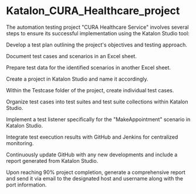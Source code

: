 # Katalon_CURA_Healthcare_project
The automation testing project "CURA Healthcare Service" involves several steps to ensure its successful implementation using the Katalon Studio tool:

Develop a test plan outlining the project's objectives and testing approach.

Document test cases and scenarios in an Excel sheet.

Prepare test data for the identified scenarios in another Excel sheet.

Create a project in Katalon Studio and name it accordingly.

Within the Testcase folder of the project, create individual test cases.

Organize test cases into test suites and test suite collections within Katalon Studio.

Implement a test listener specifically for the "MakeAppointment" scenario in Katalon Studio.

Integrate test execution results with GitHub and Jenkins for centralized monitoring.

Continuously update GitHub with any new developments and include a report generated from Katalon Studio.

Upon reaching 90% project completion, generate a comprehensive report and send it via email to the designated host and username along with the port information.
